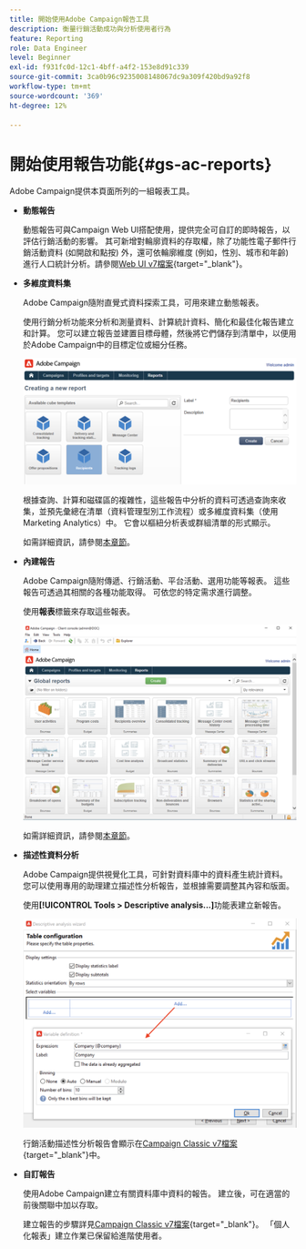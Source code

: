 ```yaml
---
title: 開始使用Adobe Campaign報告工具
description: 衡量行銷活動成功與分析使用者行為
feature: Reporting
role: Data Engineer
level: Beginner
exl-id: f931fc0d-12c1-4bff-a4f2-153e8d91c339
source-git-commit: 3ca0b96c9235008148067dc9a309f420bd9a92f8
workflow-type: tm+mt
source-wordcount: '369'
ht-degree: 12%

---
```


# 開始使用報告功能{#gs-ac-reports}

Adobe Campaign提供本頁面所列的一組報表工具。

* **動態報告**

  動態報告可與Campaign Web UI搭配使用，提供完全可自訂的即時報告，以評估行銷活動的影響。 其可新增對輪廓資料的存取權，除了功能性電子郵件行銷活動資料 (如開啟和點按) 外，還可依輪廓維度 (例如，性別、城市和年齡) 進行人口統計分析。請參閱[Web UI v7檔案](https://experienceleague.adobe.com/docs/campaign-web/v8/reports/dynamic-reporting/get-started-reporting.html){target="_blank"}。

* **多維度資料集**

  Adobe Campaign隨附直覺式資料探索工具，可用來建立動態報表。

  使用行銷分析功能來分析和測量資料、計算統計資料、簡化和最佳化報告建立和計算。 您可以建立報告並建置目標母體，然後將它們儲存到清單中，以便用於Adobe Campaign中的目標定位或細分任務。

  ![](assets/create-a-report.png)

  根據查詢、計算和磁碟區的複雜性，這些報告中分析的資料可透過查詢來收集，並預先彙總在清單（資料管理型別工作流程）或多維度資料集（使用Marketing Analytics）中。 它會以樞紐分析表或群組清單的形式顯示。

  如需詳細資訊，請參閱[本章節](gs-cubes.md)。

* **內建報告**

  Adobe Campaign隨附傳遞、行銷活動、平台活動、選用功能等報表。 這些報告可透過其相關的各種功能取得。 可依您的特定需求進行調整。

  使用&#x200B;**報表**&#x200B;標籤來存取這些報表。

  ![](assets/built-in-reports.png)

  如需詳細資訊，請參閱[本章節](built-in-reports.md)。

* **描述性資料分析**

  Adobe Campaign提供視覺化工具，可針對資料庫中的資料產生統計資料。 您可以使用專用的助理建立描述性分析報告，並根據需要調整其內容和版面。

  使用&#x200B;**[!UICONTROL Tools > Descriptive analysis...]**&#x200B;功能表建立新報告。

  ![](assets/desc-analysis-report.png)

  行銷活動描述性分析報告會顯示在[Campaign Classic v7檔案](https://experienceleague.adobe.com/docs/campaign-classic/using/reporting/analyzing-populations/about-descriptive-analysis.html?lang=zh-Hant){target="_blank"}中。

* **自訂報告**

  使用Adobe Campaign建立有關資料庫中資料的報告。 建立後，可在適當的前後關聯中加以存取。

  建立報告的步驟詳見[Campaign Classic v7檔案](https://experienceleague.adobe.com/docs/campaign-classic/using/reporting/creating-new-reports/about-reports-creation-in-campaign.html?lang=zh-Hant){target="_blank"}。 「個人化報表」建立作業已保留給進階使用者。
